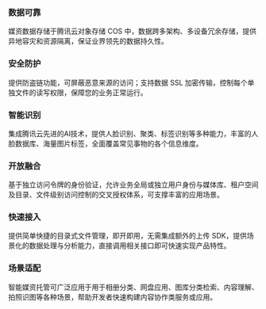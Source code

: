 ### 数据可靠
媒资数据存储于腾讯云对象存储 COS 中，数据跨多架构、多设备冗余存储，提供异地容灾和资源隔离，保证业界领先的数据持久性。

### 安全防护
提供防盗链功能，可屏蔽恶意来源的访问；支持数据 SSL 加密传输，控制每个单独文件的读写权限，保障您的业务正常运行。 

### 智能识别
集成腾讯云先进的AI技术，提供人脸识别、聚类、标签识别等多种能力，丰富的人脸数据库、海量图片标签，全面覆盖常见事物的各个信息维度。

### 开放融合
基于独立访问令牌的身份验证，允许业务全局或独立用户身份与媒体库、租户空间及目录、文件级别访问控制的交叉授权体系，可支撑丰富的应用场景。

### 快速接入
提供简单快捷的目录式文件管理，即开即用，无需集成额外的上传 SDK，提供场景化的数据处理与分析能力，直接调用相关接口即可快速实现产品特性。

### 场景适配
智能媒资托管可广泛应用于用于相册分类、网盘应用、图库分类检索、内容理解、拍照识图等各种场景，帮助开发者快速构建内容协作类服务或应用。

